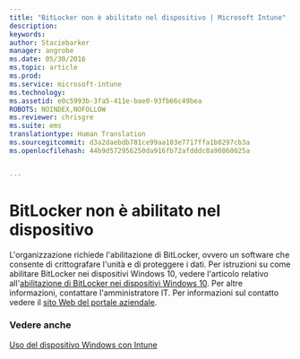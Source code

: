 ```yaml
---
title: "BitLocker non è abilitato nel dispositivo | Microsoft Intune"
description: 
keywords: 
author: Staciebarker
manager: angrobe
ms.date: 05/30/2016
ms.topic: article
ms.prod: 
ms.service: microsoft-intune
ms.technology: 
ms.assetid: e0c5993b-3fa5-411e-bae0-93fb66c49bea
ROBOTS: NOINDEX,NOFOLLOW
ms.reviewer: chrisgre
ms.suite: ems
translationtype: Human Translation
ms.sourcegitcommit: d3a2daebdb781ce99aa103e7717ffa1b0297cb3a
ms.openlocfilehash: 44b9d572956250da916fb72afdddc8a90860025a


---
```



# BitLocker non è abilitato nel dispositivo

L'organizzazione richiede l'abilitazione di BitLocker, ovvero un software che consente di crittografare l'unità e di proteggere i dati. Per istruzioni su come abilitare BitLocker nei dispositivi Windows 10, vedere l'articolo relativo all'[abilitazione di BitLocker nei dispositivi Windows 10](https://gallery.technet.microsoft.com/How-to-turn-on-BitLocker-34294d3d). Per altre informazioni, contattare l'amministratore IT. Per informazioni sul contatto vedere il [sito Web del portale aziendale](http://portal.manage.microsoft.com).

### Vedere anche
[Uso del dispositivo Windows con Intune](using-your-windows-device-with-intune.md)



<!--HONumber=Aug16_HO4-->


